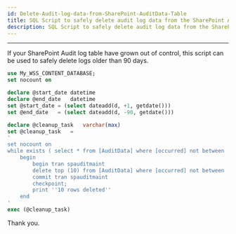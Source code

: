 ```yaml
---
id: Delete-Audit-log-data-from-SharePoint-AuditData-Table
title: SQL Script to safely delete audit log data from the SharePoint AuditData table
description: SQL Script to safely delete audit log data from the SharePoint AuditData table without maxing out the SQL Server CPU usage.
---
```


---

If your SharePoint Audit log table have grown out of control, this script can be used to safely delete logs older than 90 days.

```sql
use My_WSS_CONTENT_DATABASE;
set nocount on

declare @start_date datetime
declare @end_date   datetime
set @start_date = (select dateadd(d, +1, getdate()))
set @end_date   = (select dateadd(d, -90, getdate()))

declare @cleanup_task   varchar(max)
set @cleanup_task   =
'
set nocount on
while exists ( select * from [AuditData] where [occurred] not between ''' + CONVERT(nvarchar(24), @start_date, 121) + ''' and ''' + CONVERT(nvarchar(24), @end_date, 121) + ''')
    begin
        begin tran spauditmaint
        delete top (10) from [AuditData] where [occurred] not between ''' + CONVERT(nvarchar(24), @start_date, 121) + ''' and ''' + CONVERT(nvarchar(24), @end_date, 121) + '''
        commit tran spauditmaint
        checkpoint;
        print ''10 rows deleted''
    end
'
exec (@cleanup_task)
```

Thank you.
